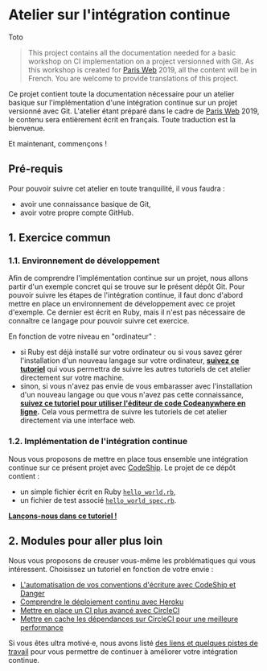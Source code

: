 # Atelier sur l'intégration continue
Toto
> This project contains all the documentation needed for a basic workshop on CI
implementation on a project versionned with Git. As this workshop is created for
[Paris Web](https://www.paris-web.fr/) 2019, all the content will be in French.
You are welcome to provide translations of this project.

Ce projet contient toute la documentation nécessaire pour un atelier basique sur
l'implémentation d'une intégration continue sur un projet versionné avec Git.
L'atelier étant préparé dans le cadre de [Paris Web](https://www.paris-web.fr/)
2019, le contenu sera entièrement écrit en français. Toute traduction est la
bienvenue.

Et maintenant, commençons !

## Pré-requis

Pour pouvoir suivre cet atelier en toute tranquilité, il vous faudra :
- avoir une connaissance basique de Git,
- avoir votre propre compte GitHub.

## 1. Exercice commun

### 1.1. Environnement de développement

Afin de comprendre l'implémentation continue sur un projet, nous allons partir
d'un exemple concret qui se trouve sur le présent dépôt Git. Pour pouvoir suivre
les étapes de l'intégration continue, il faut donc d'abord mettre en place un
environnement de développement avec ce projet d'exemple. Ce dernier est écrit en
Ruby, mais il n'est pas nécessaire de connaître ce langage pour pouvoir suivre
cet exercice.

En fonction de votre niveau en "ordinateur" :

- si Ruby est déjà installé sur votre ordinateur ou si vous savez gérer
  l'installation d'un nouveau langage sur votre ordinateur, **[suivez ce
  tutoriel](https://github.com/Ynote/workshop-ci/blob/master/docs/getting-started_FR.md)**
  qui vous permettra de suivre les autres tutoriels de cet atelier directement
  sur votre machine.
- sinon, si vous n'avez pas envie de vous embarasser avec l'installation d'un
  nouveau langage ou que vous n'avez pas cette connaissance, **[suivez ce tutoriel
  pour utiliser l'éditeur de code Codeanywhere en
  ligne](https://github.com/Ynote/workshop-ci/blob/master/docs/codeanywhere-online-IDE-setup_FR.md).**
  Cela vous permettra de suivre les tutoriels de cet atelier directement via une
  interface web.

### 1.2. Implémentation de l'intégration continue

Nous vous proposons de mettre en place tous ensemble une intégration continue sur
ce présent projet avec [CodeShip](https://codeship.com/). Le projet de ce dépôt
contient :

- un simple fichier écrit en Ruby
  [`hello_world.rb`](https://github.com/Ynote/workshop-ci/blob/master/hello_world.rb),
- un fichier de test associé
  [`hello_world_spec.rb`](https://github.com/Ynote/workshop-ci/blob/master/hello_world_spec.rb).

**[Lançons-nous dans ce tutoriel !](/docs/codeship/basic-ci_FR.md)**

## 2. Modules pour aller plus loin

Nous vous proposons de creuser vous-même les problématiques qui vous
intéressent. Choisissez un tutoriel en fonction de votre envie :

- [L'automatisation de vos conventions d'écriture avec CodeShip et
  Danger](https://github.com/Ynote/workshop-ci/blob/master/docs/codeship/automated-pull-request-convention-review_FR.md)
- [Comprendre le déploiement continu avec
  Heroku](https://github.com/Ynote/workshop-ci/blob/master/docs/heroku/continuous-deployment_FR.md)
- [Mettre en place un CI plus avancé avec
  CircleCI](https://github.com/Ynote/workshop-ci/blob/master/docs/circle-ci/basic-ci_FR.md)
- [Mettre en cache les dépendances sur CircleCI pour une meilleure
  performance](https://github.com/Ynote/workshop-ci/blob/master/docs/circle-ci/caching-dependencies_FR.md)

Si vous êtes ultra motivé·e, nous avons listé [des liens et quelques pistes de
travail](https://github.com/Ynote/workshop-ci/blob/master/docs/other-resources_FR.md)
pour vous permettre de continuer à améliorer votre intégration continue.
